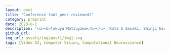 ```yaml
---
layout: post
title: "Conference (not peer reviewed)"
category: preprint
date: 2023-8-1
description: '<u><b>Takuya Matsuyama</b></u>, Kota S Sasaki, Shinji Nishimoto<br /><b>The first-person perspective contributes to the acquisition of visual representation in the human brain: Analysis using Deep Neural Networks</b><br /><i>Neuro2023</i>, 2023<br />'
github_url:
img_url: assets/img/post1/img1.svg
tags: [Video AI, Computer Vision, Computational Neuroscience]
---
```

